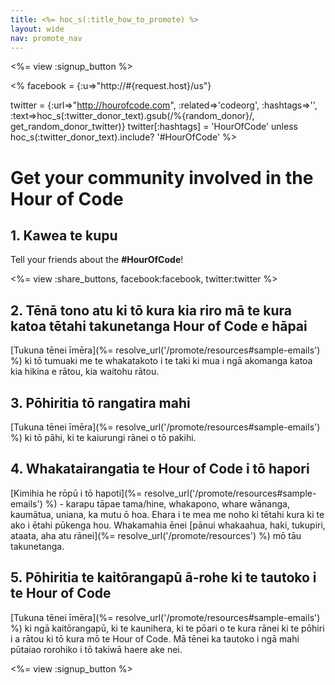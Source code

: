 ```yaml
---
title: <%= hoc_s(:title_how_to_promote) %>
layout: wide
nav: promote_nav
---
```

<%= view :signup_button %>

<% facebook = {:u=>"http://#{request.host}/us"}

twitter = {:url=>"http://hourofcode.com", :related=>'codeorg', :hashtags=>'', :text=>hoc_s(:twitter_donor_text).gsub(/%{random_donor}/, get_random_donor_twitter)} twitter[:hashtags] = 'HourOfCode' unless hoc_s(:twitter_donor_text).include? '#HourOfCode' %>

# Get your community involved in the Hour of Code

## 1. Kawea te kupu

Tell your friends about the **#HourOfCode**!

<%= view :share_buttons, facebook:facebook, twitter:twitter %>

## 2. Tēnā tono atu ki tō kura kia riro mā te kura katoa tētahi takunetanga Hour of Code e hāpai

[Tukuna tēnei īmēra](%= resolve_url('/promote/resources#sample-emails') %) ki tō tumuaki me te whakatakoto i te taki ki mua i ngā akomanga katoa kia hikina e rātou, kia waitohu rātou.

## 3. Pōhiritia tō rangatira mahi

[Tukuna tēnei īmēra](%= resolve_url('/promote/resources#sample-emails') %) ki tō pāhi, ki te kaiurungi rānei o tō pakihi.

## 4. Whakatairangatia te Hour of Code i tō hapori

[Kimihia he rōpū i tō hapoti](%= resolve_url('/promote/resources#sample-emails') %) - karapu tāpae tama/hine, whakapono, whare wānanga, kaumātua, uniana, ka mutu ō hoa. Ehara i te mea me noho ki tētahi kura ki te ako i ētahi pūkenga hou. Whakamahia ēnei [pānui whakaahua, haki, tukupiri, ataata, aha atu rānei](%= resolve_url('/promote/resources') %) mō tāu takunetanga.

## 5. Pōhiritia te kaitōrangapū ā-rohe ki te tautoko i te Hour of Code

[Tukuna tēnei īmēra](%= resolve_url('/promote/resources#sample-emails') %) ki ngā kaitōrangapū, ki te kaunihera, ki te pōari o te kura rānei ki te pōhiri i a rātou ki tō kura mō te Hour of Code. Mā tēnei ka tautoko i ngā mahi pūtaiao rorohiko i tō takiwā haere ake nei.

<%= view :signup_button %>